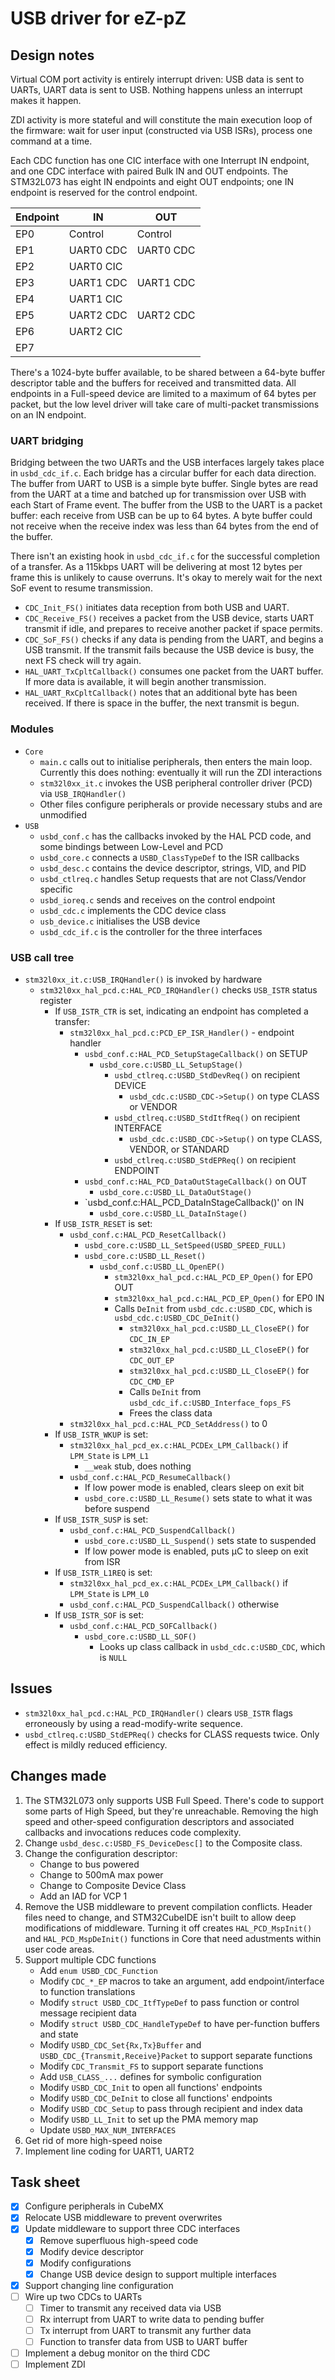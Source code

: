 # USB driver for eZ-pZ

## Design notes

Virtual COM port activity is entirely interrupt driven: USB data is sent to UARTs, UART data is sent to USB. Nothing happens unless an interrupt makes it happen.

ZDI activity is more stateful and will constitute the main execution loop of the firmware: wait for user input (constructed via USB ISRs), process one command at a time.

Each CDC function has one CIC interface with one Interrupt IN endpoint, and one CDC interface with paired Bulk IN and OUT endpoints. The STM32L073 has eight IN endpoints and eight OUT endpoints; one IN endpoint is reserved for the control endpoint.

| Endpoint      | IN            | OUT           |
| ------------- | ------------- | ------------- |
| EP0           | Control       | Control       |
| EP1           | UART0 CDC     | UART0 CDC     |
| EP2           | UART0 CIC     |               |
| EP3           | UART1 CDC     | UART1 CDC     |
| EP4           | UART1 CIC     |               |
| EP5           | UART2 CDC     | UART2 CDC     |
| EP6           | UART2 CIC     |               |
| EP7           |               |               |

There's a 1024-byte buffer available, to be shared between a 64-byte buffer descriptor table and the buffers for received and transmitted data. All endpoints in a Full-speed device are limited to a maximum of 64 bytes per packet, but the low level driver will take care of multi-packet transmissions on an IN endpoint.

### UART bridging

Bridging between the two UARTs and the USB interfaces largely takes place in `usbd_cdc_if.c`. Each bridge has a circular buffer for each data direction. The buffer from UART to USB is a simple byte buffer. Single bytes are read from the UART at a time and batched up for transmission over USB with each Start of Frame event. The buffer from the USB to the UART is a packet buffer: each receive from USB can be up to 64 bytes. A byte buffer could not receive when the receive index was less than 64 bytes from the end of the buffer.

There isn't an existing hook in `usbd_cdc_if.c` for the successful completion of a transfer. As a 115kbps UART will be delivering at most 12 bytes per frame this is unlikely to cause overruns. It's okay to merely wait for the next SoF event to resume transmission.

  - `CDC_Init_FS()` initiates data reception from both USB and UART.
  - `CDC_Receive_FS()` receives a packet from the USB device, starts UART transmit if idle, and prepares to receive another packet if space permits.
  - `CDC_SoF_FS()` checks if any data is pending from the UART, and begins a USB transmit. If the transmit fails because the USB device is busy, the next FS check will try again.
  - `HAL_UART_TxCpltCallback()` consumes one packet from the UART buffer. If more data is available, it will begin another transmission.
  - `HAL_UART_RxCpltCallback()` notes that an additional byte has been received. If there is space in the buffer, the next transmit is begun.

### Modules

  - `Core`
      - `main.c` calls out to initialise peripherals, then enters the main loop. Currently this does nothing: eventually it will run the ZDI interactions
      - `stm32l0xx_it.c` invokes the USB peripheral controller driver (PCD) via `USB_IRQHandler()`
      - Other files configure peripherals or provide necessary stubs and are unmodified
  - `USB`
      - `usbd_conf.c` has the callbacks invoked by the HAL PCD code, and some bindings between Low-Level and PCD
      - `usbd_core.c` connects a `USBD_ClassTypeDef` to the ISR callbacks
      - `usbd_desc.c` contains the device descriptor, strings, VID, and PID
      - `usbd_ctlreq.c` handles Setup requests that are not Class/Vendor specific
      - `usbd_ioreq.c` sends and receives on the control endpoint
      - `usbd_cdc.c` implements the CDC device class
      - `usb_device.c` initialises the USB device
      - `usbd_cdc_if.c` is the controller for the three interfaces

### USB call tree

  - `stm32l0xx_it.c:USB_IRQHandler()` is invoked by hardware
      - `stm32l0xx_hal_pcd.c:HAL_PCD_IRQHandler()` checks `USB_ISTR` status register
          - If `USB_ISTR_CTR` is set, indicating an endpoint has completed a transfer:
              - `stm32l0xx_hal_pcd.c:PCD_EP_ISR_Handler()` - endpoint handler
                  - `usbd_conf.c:HAL_PCD_SetupStageCallback()` on SETUP
                      - `usbd_core.c:USBD_LL_SetupStage()`
                          - `usbd_ctlreq.c:USBD_StdDevReq()` on recipient DEVICE
                              - `usbd_cdc.c:USBD_CDC->Setup()` on type CLASS or VENDOR
                          - `usbd_ctlreq.c:USBD_StdItfReq()` on recipient INTERFACE
                              - `usbd_cdc.c:USBD_CDC->Setup()` on type CLASS, VENDOR, or STANDARD
                          - `usbd_ctlreq.c:USBD_StdEPReq()` on recipient ENDPOINT
                  - `usbd_conf.c:HAL_PCD_DataOutStageCallback()` on OUT
                      - `usbd_core.c:USBD_LL_DataOutStage()`
                  - `usbd_conf.c:HAL_PCD_DataInStageCallback()' on IN
                      - `usbd_core.c:USBD_LL_DataInStage()`
          - If `USB_ISTR_RESET` is set:
              - `usbd_conf.c:HAL_PCD_ResetCallback()`
                  - `usbd_core.c:USBD_LL_SetSpeed(USBD_SPEED_FULL)`
                  - `usbd_core.c:USBD_LL_Reset()`
                      - `usbd_conf.c:USBD_LL_OpenEP()`
                          - `stm32l0xx_hal_pcd.c:HAL_PCD_EP_Open()` for EP0 OUT
                          - `stm32l0xx_hal_pcd.c:HAL_PCD_EP_Open()` for EP0 IN
                          - Calls `DeInit` from `usbd_cdc.c:USBD_CDC`, which is `usbd_cdc.c:USBD_CDC_DeInit()`
                              - `stm32l0xx_hal_pcd.c:USBD_LL_CloseEP()` for `CDC_IN_EP`
                              - `stm32l0xx_hal_pcd.c:USBD_LL_CloseEP()` for `CDC_OUT_EP`
                              - `stm32l0xx_hal_pcd.c:USBD_LL_CloseEP()` for `CDC_CMD_EP`
                              - Calls `DeInit` from `usbd_cdc_if.c:USBD_Interface_fops_FS`
                              - Frees the class data
              - `stm32l0xx_hal_pcd.c:HAL_PCD_SetAddress()` to 0
          - If `USB_ISTR_WKUP` is set:
              - `stm32l0xx_hal_pcd_ex.c:HAL_PCDEx_LPM_Callback()` if `LPM_State` is `LPM_L1`
                  - `__weak` stub, does nothing
              - `usbd_conf.c:HAL_PCD_ResumeCallback()`
                  - If low power mode is enabled, clears sleep on exit bit
                  - `usbd_core.c:USBD_LL_Resume()` sets state to what it was before suspend
          - If `USB_ISTR_SUSP` is set:
              - `usbd_conf.c:HAL_PCD_SuspendCallback()`
                  - `usbd_core.c:USBD_LL_Suspend()` sets state to suspended
                  - If low power mode is enabled, puts µC to sleep on exit from ISR
          - If `USB_ISTR_L1REQ` is set:
              - `stm32l0xx_hal_pcd_ex.c:HAL_PCDEx_LPM_Callback()` if `LPM_State` is `LPM_L0`
              - `usbd_conf.c:HAL_PCD_SuspendCallback()` otherwise
          - If `USB_ISTR_SOF` is set:
              - `usbd_conf.c:HAL_PCD_SOFCallback()`
                  - `usbd_core.c:USBD_LL_SOF()`
                      - Looks up class callback in `usbd_cdc.c:USBD_CDC`, which is `NULL`

## Issues

  - `stm32l0xx_hal_pcd.c:HAL_PCD_IRQHandler()` clears `USB_ISTR` flags erroneously by using a read-modify-write sequence.
  - `usbd_ctlreq.c:USBD_StdEPReq()` checks for CLASS requests twice. Only effect is mildly reduced efficiency.

## Changes made

 1. The STM32L073 only supports USB Full Speed. There's code to support some parts of High Speed, but they're unreachable. Removing the high speed and other-speed configuration descriptors and associated callbacks and invocations reduces code complexity.
 2. Change `usbd_desc.c:USBD_FS_DeviceDesc[]` to the Composite class.
 3. Change the configuration descriptor:
      - Change to bus powered
      - Change to 500mA max power
      - Change to Composite Device Class
      - Add an IAD for VCP 1
 4. Remove the USB middleware to prevent compilation conflicts. Header files need to change, and STM32CubeIDE isn't built to allow deep modifications of middleware. Turning it off creates `HAL_PCD_MspInit()` and `HAL_PCD_MspDeInit()` functions in Core that need adustments within user code areas.
 5. Support multiple CDC functions
      - Add `enum USBD_CDC_Function`
      - Modify `CDC_*_EP` macros to take an argument, add endpoint/interface to function translations
      - Modify `struct USBD_CDC_ItfTypeDef` to pass function or control message recipient data
      - Modify `struct USBD_CDC_HandleTypeDef` to have per-function buffers and state
      - Modify `USBD_CDC_Set{Rx,Tx}Buffer` and `USBD_CDC_{Transmit,Receive}Packet` to support separate functions
      - Modify `CDC_Transmit_FS` to support separate functions
      - Add `USB_CLASS_...` defines for symbolic configuration
      - Modify `USBD_CDC_Init` to open all functions' endpoints
      - Modify `USBD_CDC_DeInit` to close all functions' endpoints
      - Modify `USBD_CDC_Setup` to pass through recipient and index data
      - Modify `USBD_LL_Init` to set up the PMA memory map
      - Update `USBD_MAX_NUM_INTERFACES`
  6. Get rid of more high-speed noise
  7. Implement line coding for UART1, UART2

## Task sheet

  - [x] Configure peripherals in CubeMX
  - [x] Relocate USB middleware to prevent overwrites
  - [x] Update middleware to support three CDC interfaces
      - [x] Remove superfluous high-speed code
      - [x] Modify device descriptor
      - [x] Modify configurations
      - [x] Change USB device design to support multiple interfaces
  - [x] Support changing line configuration
  - [ ] Wire up two CDCs to UARTs
      - [ ] Timer to transmit any received data via USB
      - [ ] Rx interrupt from UART to write data to pending buffer
      - [ ] Tx interrupt from UART to transmit any further data
      - [ ] Function to transfer data from USB to UART buffer
  - [ ] Implement a debug monitor on the third CDC
  - [ ] Implement ZDI
